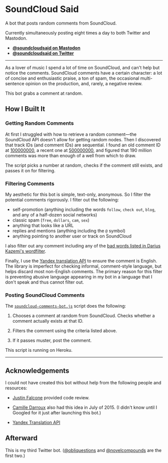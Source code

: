 # SoundCloud Said

A bot that posts random comments from SoundCloud.

Currently simultaneously posting eight times a day to both Twitter and Mastodon.

- **[@soundcloudsaid on Mastodon](https://botsin.space/@soundcloudsaid)**
- **[@soundcloudsaid on Twitter](https://twitter.com/soundcloudsaid)**


---

As a lover of music I spend a lot of time on SoundCloud, and can't help but notice the comments. SoundCloud comments have a certain character: a lot of concise and enthusiastic praise, a ton of spam, the occasional multi-sentence opinion on the production, and, rarely, a negative review.

This bot grabs a comment at random.


## How I Built It

### Getting Random Comments

At first I struggled with how to retrieve a random comment—the SoundCloud API doesn't allow for getting random nodes. Then I discovered that track IDs (and comment IDs) are sequential. I found an old comment ID at [100000000](http://api.soundcloud.com/comments/100000000?client_id=f189440f42d14bfcf0a708703782cefc), a recent one at [500000000](http://api.soundcloud.com/comments/500000000?client_id=f189440f42d14bfcf0a708703782cefc), and figured that 190 million comments was more than enough of a well from which to draw.

The script picks a number at random, checks if the comment still exists, and passes it on for filtering.

### Filtering Comments

My aesthetic for this bot is simple, text-only, anonymous. So I filter the potential comments rigorously. I filter out the following:

  - self-promotion (anything including the words `follow`, `check out`, `blog`, and any of a half-dozen social networks)
  - classic spam (`free`, `dollars`, `cam`, `sex`)
  - anything that looks like a URL
  - replies and mentions (anything including the `@` symbol)
  - anything pointing to another user or track on SoundCloud

I also filter out any comment including any of the [bad words listed in Darius Kazemi's wordfilter](https://github.com/dariusk/wordfilter/blob/master/lib/badwords.json).

Finally, I use the [Yandex translation API](https://tech.yandex.com/translate/) to ensure the comment is English. The library is imperfect for checking informal, comment-style language, but helps discard most non-English comments. The primary reason for this filter is preventing abusive language appearing in my bot in a language that I don't speak and thus cannot filter out.

### Posting SoundCloud Comments

The [`soundcloud-comments-bot.js`](soundcloud-comments-bot.js) script does the following:

1. Chooses a comment at random from SoundCloud. Checks whether a comment actually exists at that ID.

2. Filters the comment using the criteria listed above.

3. If it passes muster, post the comment.

This script is running on Heroku.


---


## Acknowledgements

I could not have created this bot without help from the following people and resources:

- [Justin Falcone](http://twitter.com/modernserf) provided code review.

- [Camille Darroux](https://twitter.com/berlindisaster/status/621943270726344704) also had this idea in July of 2015. (I didn't know until I Googled for it just after launching this bot.)

- [Yandex Translation API](https://tech.yandex.com/translate/)


## Afterward

This is my third Twitter bot. ([@obliquestions](https://twitter.com/obliquestions) and [@novelcompounds](https://twitter.com/novelcompounds) are the first two.)
